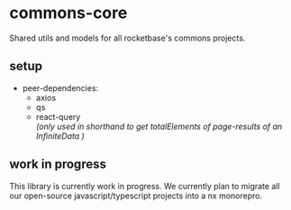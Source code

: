 # commons-core

Shared utils and models for all rocketbase's commons projects.

## setup

- peer-dependencies:
  - axios
  - qs
  - react-query \
    *(only used in shorthand to get totalElements of page-results of an InfiniteData )*

## work in progress

This library is currently work in progress. We currently plan to migrate all our open-source javascript/typescript projects into a nx monorepro.
